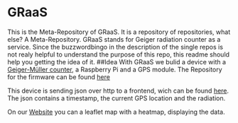 # GRaaS

This is the Meta-Repository of GRaaS. It is a repository of repositories, what else? A Meta-Repository. GRaaS stands for Geiger radiation  counter as a service. Since the buzzwordbingo in the description of the single repos is not realy helpful to understand the purpose of this repo, this readme should help you getting the idea of it.
##Idea
With GRaaS we bulid a device with a [Geiger-Müller counter](https://en.wikipedia.org/wiki/Geiger_counter), a Raspberry Pi and a GPS module.
The Repository for the firmware can be found [here](https://github.com/Jugendhackt/graas-firmware)

This device is sending json over http to a frontend, wich can be found [here](https://github.com/Jugendhackt/graas-backend). The json contains a timestamp, the current GPS location and the radiation.


On our [Website](https://github.com/Jugendhackt/graas-frontend) you can a leaflet map with a heatmap, displaying the data.
